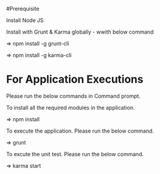 #Prerequisite

Install Node JS

Install with Grunt & Karma globally - wwith below command

=> npm install -g grunt-cli

=> npm install -g karma-cli


# For Application Executions

Please run the below commands in Command prompt.

To install all the required modules in the application.

=> npm install

To execute the application. Please run the below command.

=> grunt

To excute the unit test. Please run the below command.

=> karma start